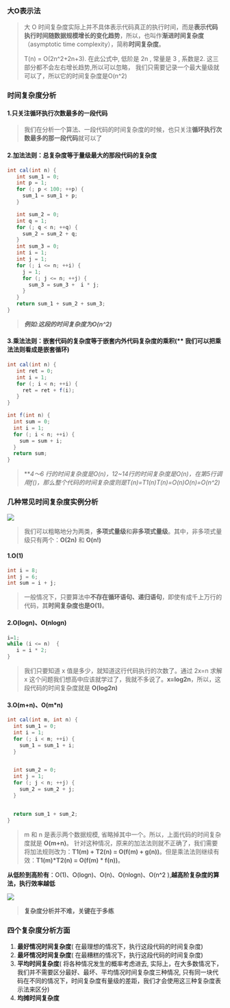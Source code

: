 ### 大O表示法

>  大 O 时间复杂度实际上并不具体表示代码真正的执行时间，而是**表示代码执行时间随数据规模增长的变化趋势**，所以，也叫作**渐进时间复杂度**（asymptotic time complexity），简称**时间复杂度**。
>
>  T(n) = O(2n^2+2n+3). 在此公式中, 低阶是 2n , 常量是 3 , 系数是2. 这三部分都不会左右增长趋势,所以可以忽略， 我们只需要记录一个最大量级就可以了，所以它的时间复杂度是O(n^2)

### 时间复杂度分析

#### 1.只关注循环执行次数最多的一段代码

> 我们在分析一个算法、一段代码的时间复杂度的时候，也只关注**循环执行次数最多的那一段代码**就可以了

#### 2.**加法法则：总复杂度等于量级最大的那段代码的复杂度**

```java
int cal(int n) {
   int sum_1 = 0;
   int p = 1;
   for (; p < 100; ++p) {
     sum_1 = sum_1 + p;
   }

   int sum_2 = 0;
   int q = 1;
   for (; q < n; ++q) {
     sum_2 = sum_2 + q;
   }
   int sum_3 = 0;
   int i = 1;
   int j = 1;
   for (; i <= n; ++i) {
     j = 1;
     for (; j <= n; ++j) {
       sum_3 = sum_3 +  i * j;
     }
   }
   return sum_1 + sum_2 + sum_3;
}
```

> ***例如:这段的时间复杂度为O(n^2)***

#### 3.乘法法则：嵌套代码的复杂度等于嵌套内外代码复杂度的乘积(** 我们可以把乘法法则看成是**嵌套循环**)

```java
int cal(int n) {
   int ret = 0;
   int i = 1;
   for (; i < n; ++i) {
     ret = ret + f(i);
   }
}

int f(int n) {
  int sum = 0;
  int i = 1;
  for (; i < n; ++i) {
    sum = sum + i;
  }
  return sum;
}
```

> ***4～6 行的时间复杂度是O(n)，12~14行的时间复杂度是O(n)，在第5行调用f()，那么整个代码的时间复杂度则是T(n)=T1(n)*T(n)=O(n)*O(n)=O(n^2)***

### 几种常见时间复杂度实例分析

![](https://ae01.alicdn.com/kf/U0af23a25562c4697b806a20ee12155375.jpg)

> 我们可以粗略地分为两类，**多项式量级**和**非多项式量级**。其中，非多项式量级只有两个：**O(2n)** 和 **O(n!)**

#### 1.O(1)

```java
int i = 8;
int j = 6;
int sum = i + j;
```
> 一般情况下，只要算法中**不存在循环语句、递归语句**，即使有成千上万行的代码，其**时间复杂度也是Ο(1)**。

#### 2.O(logn)、O(nlogn)

```java
i=1;
while (i <= n)  {
   i = i * 2;
}
```

> 我们只要知道 x 值是多少，就知道这行代码执行的次数了。通过 2x=n 求解 x 这个问题我们想高中应该就学过了，我就不多说了。**x=log2n**，所以，这段代码的时间复杂度就是 **O(log2n)**

#### 3.O(m+n)、O(m*n)

```java
int cal(int m, int n) {
  int sum_1 = 0;
  int i = 1;
  for (; i < m; ++i) {
    sum_1 = sum_1 + i;
  }


  int sum_2 = 0;
  int j = 1;
  for (; j < n; ++j) {
    sum_2 = sum_2 + j;
  }


  return sum_1 + sum_2;
}
```

> m 和 n 是表示两个数据规模, 省略掉其中一个。所以，上面代码的时间复杂度就是 **O(m+n)**。 针对这种情况，原来的加法法则就不正确了，我们需要将加法规则改为：**T1(m) + T2(n) = O(f(m) + g(n))**。但是乘法法则继续有效：**T1(m)\*T2(n) = O(f(m) \* f(n))**。

**从低阶到高阶有**：O(1)、O(logn)、O(n)、O(nlogn)、O(n^2 ),**越高阶复杂度的算法，执行效率越低**

![](https://ae01.alicdn.com/kf/Ua9a3e72686b2499fb0f63e601a9c7b72N.jpg)

> **复杂度分析并不难，关键在于多练**

### 四个复杂度分析方面

1. **最好情况时间复杂度**( 在最理想的情况下，执行这段代码的时间复杂度)
2. **最坏情况时间复杂度**( 在最糟糕的情况下，执行这段代码的时间复杂度)
3. **平均时间复杂度**( 将各种情况发生的概率考虑进去, 实际上，在大多数情况下，我们并不需要区分最好、最坏、平均情况时间复杂度三种情况, 只有同一块代码在不同的情况下，时间复杂度有量级的差距，我们才会使用这三种复杂度表示法来区分)
4. **均摊时间复杂度**